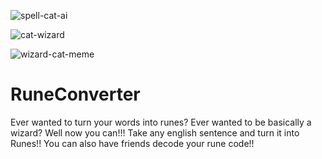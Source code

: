 ![spell-cat-ai](https://github.com/user-attachments/assets/074a2ef4-d139-42d2-8e03-3c3b06d48973)

![cat-wizard](https://github.com/user-attachments/assets/c9c70fd5-f8b8-4184-9745-9ed464499334)

![wizard-cat-meme](https://github.com/user-attachments/assets/f1507b1b-dd07-4cd9-8aa5-aa021c265f47)


# RuneConverter
Ever wanted to turn your words into runes? Ever wanted to be basically a wizard? Well now you can!!! Take any english sentence and turn it into Runes!! You can also have friends decode your rune code!!

